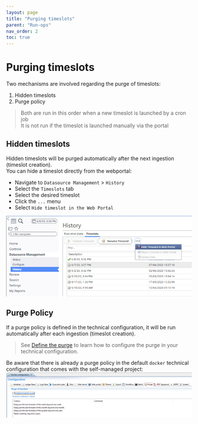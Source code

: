 ```yaml
---
layout: page
title: "Purging timeslots"
parent: "Run-ops"
nav_order: 2
toc: true
---
```


# Purging timeslots

Two mechanisms are involved regarding the purge of timeslots:  

1. Hidden timeslots
2. Purge policy

> Both are run in this order when a new timeslot is launched by a cron job  
> It is not run if the timeslot is launched manually via the portal  

## Hidden timeslots

Hidden timeslots will be purged automatically after the next ingestion (timeslot creation).  
You can hide a timeslot directly from the webportal:  

* Navigate to `Datasource Management` > `History`
* Select the `Timeslots` tab
* Select the desired timeslot
* Click the `...` menu
* Select `Hide timeslot in the Web Portal`

![Hide a timeslot](images/hide_timeslot.png)  

## Purge Policy

If a purge policy is defined in the technical configuration, it will be run automatically after each ingestion (timeslot creation).  

> See [Define the purge](/configuration/purge-timeslots-policy/#define-the-purge) to learn how to configure the purge in your technical configuration.  

Be aware that there is already a purge policy in the default `docker` technical configuration that comes with the self-managed project:  
![Docker configuration default purge](images/docker_conf_default_purge.png)  
